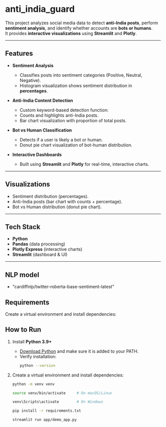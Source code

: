 # anti_india_guard


This project analyzes social media data to detect **anti-India posts**, perform **sentiment analysis**, and identify whether accounts are **bots or humans**.  
It provides **interactive visualizations** using **Streamlit** and **Plotly**.

---

##  Features

- **Sentiment Analysis**
  - Classifies posts into sentiment categories (Positive, Neutral, Negative).
  - Histogram visualization shows sentiment distribution in **percentages**.

- **Anti-India Content Detection**
  - Custom keyword-based detection function:
  - Counts and highlights anti-India posts.
  - Bar chart visualization with proportion of total posts.

- **Bot vs Human Classification**
  - Detects if a user is likely a bot or human.
  - Donut pie chart visualization of bot-human distribution.

- **Interactive Dashboards**
  - Built using **Streamlit** and **Plotly** for real-time, interactive charts.

---

##  Visualizations

- Sentiment distribution (percentages).  
- Anti-India posts (bar chart with counts + percentage).  
- Bot vs Human distribution (donut pie chart).  

---

##  Tech Stack

- **Python**
- **Pandas** (data processing)
- **Plotly Express** (interactive charts)
- **Streamlit** (dashboard & UI)

---

##  NLP model

- "cardiffnlp/twitter-roberta-base-sentiment-latest"


##  Requirements

Create a virtual environment and install dependencies:

##  How to Run

1. Install **Python 3.9+**  
   - [Download Python](https://www.python.org/downloads/) and make sure it is added to your PATH.  
   - Verify installation:
     ```bash
     python --version
     ```

2. Create a virtual environment and install dependencies:
   ```bash
   python -m venv venv
   ```

   ```bash
   source venv/bin/activate     # On macOS/Linux
   ```
   
   ```bash
   venv\Scripts\activate        # On Windows
   ```
   ```bash
   pip install -r requirements.txt
   ```
   ```bash
   streamlit run app/demo_app.py
   ```